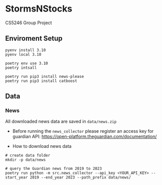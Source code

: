 # StormsNStocks
CS5246 Group Project

## Enviroment Setup
```
pyenv install 3.10
pyenv local 3.10

poetry env use 3.10
poetry intsall

poetry run pip3 install news-please
poetry run pip3 install catboost
```

## Data
### News

All downloaded news data are saved in `data/news.zip`

- Before running the `news_collector` please register an access key for guardian API: https://open-platform.theguardian.com/documentation/

- How to download news data
```
# create data folder
mkdir -p data/news

# query the Guardian news from 2019 to 2023
poetry run python -m src.news_collector --api_key <YOUR_API_KEY> --start_year 2019 --end_year 2023 --path_prefix data/news/
```
